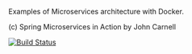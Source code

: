 Examples of Microservices architecture with Docker.

(c) Spring Microservices in Action by John Carnell 

[![Build Status](https://travis-ci.com/mikebychkov/Spring-Microservices.svg?branch=master)](https://travis-ci.com/mikebychkov/Spring-Microservices)